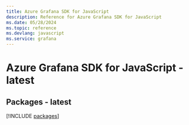 ```yaml
---
title: Azure Grafana SDK for JavaScript
description: Reference for Azure Grafana SDK for JavaScript
ms.date: 05/28/2024
ms.topic: reference
ms.devlang: javascript
ms.service: grafana
---
```

# Azure Grafana SDK for JavaScript - latest
## Packages - latest
[!INCLUDE [packages](grafana-index.md)]